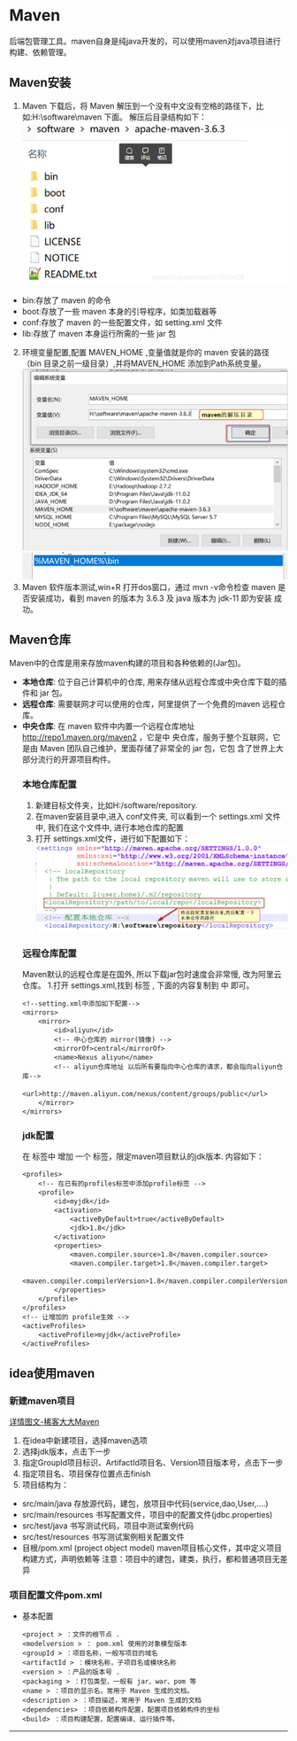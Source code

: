 # Maven
后端包管理工具。maven自身是纯java开发的，可以使用maven对java项目进行构建、依赖管理。
## Maven安装
1. Maven 下载后，将 Maven 解压到一个没有中文没有空格的路径下，比如:H:\software\maven 下面。 解压后目录结构如下：
![](Image/maven安装1.png)
* bin:存放了 maven 的命令
* boot:存放了一些 maven 本身的引导程序，如类加载器等
* conf:存放了 maven 的一些配置文件，如 setting.xml 文件
* lib:存放了 maven 本身运行所需的一些 jar 包
2. 环境变量配置,配置 MAVEN_HOME ,变量值就是你的 maven 安装的路径（bin 目录之前一级目录）,并将MAVEN_HOME 添加到Path系统变量。
![](Image/maven安装2.png)
![](Image/maven安装3.png)
3. Maven 软件版本测试,win+R 打开dos窗口，通过 mvn -v命令检查 maven 是否安装成功，看到 maven 的版本为 3.6.3 及 java 版本为 jdk-11 即为安装 成功。
## Maven仓库
Maven中的仓库是用来存放maven构建的项目和各种依赖的(Jar包)。
* **本地仓库**: 位于自己计算机中的仓库, 用来存储从远程仓库或中央仓库下载的插件和 jar 包。
* **远程仓库**: 需要联网才可以使用的仓库，阿里提供了一个免费的maven 远程仓库。
* **中央仓库**: 在 maven 软件中内置一个远程仓库地址 http://repo1.maven.org/maven2 ，它是中 央仓库，服务于整个互联网，它是由 Maven 团队自己维护，里面存储了非常全的 jar 包，它包 含了世界上大部分流行的开源项目构件。
    ### 本地仓库配置
    1. 新建目标文件夹，比如H:/software/repository.
    2. 在maven安装目录中,进入 conf文件夹, 可以看到一个 settings.xml 文件中, 我们在这个文件中, 进行本地仓库的配置
    3. 打开 settings.xml文件，进行如下配置如下：
    ![](Image/maven仓库配置1.png)
    ### 远程仓库配置
    Maven默认的远程仓库是在国外, 所以下载jar包时速度会非常慢, 改为阿里云仓库。
    1.打开 settings.xml,找到 标签 , 下面的内容复制到 中 即可。
    ```
    <!--setting.xml中添加如下配置-->
    <mirrors>
        <mirror>
            <id>aliyun</id>  
            <!-- 中心仓库的 mirror(镜像) -->
            <mirrorOf>central</mirrorOf>    
            <name>Nexus aliyun</name>
            <!-- aliyun仓库地址 以后所有要指向中心仓库的请求，都会指向aliyun仓库-->
            <url>http://maven.aliyun.com/nexus/content/groups/public</url>  
        </mirror>
    </mirrors>
    ```
    ### jdk配置
    在 标签中 增加 一个 标签，限定maven项目默认的jdk版本.
    内容如下：
    ```
    <profiles>
        <!-- 在已有的profiles标签中添加profile标签 -->
        <profile>    
            <id>myjdk</id>    
            <activation>    
                <activeByDefault>true</activeByDefault>    
                <jdk>1.8</jdk>    
            </activation>    
            <properties>    
                <maven.compiler.source>1.8</maven.compiler.source>    
                <maven.compiler.target>1.8</maven.compiler.target>
                <maven.compiler.compilerVersion>1.8</maven.compiler.compilerVersion> 
            </properties>    
        </profile>
    </profiles>
    <!-- 让增加的 profile生效 -->
    <activeProfiles>
        <activeProfile>myjdk</activeProfile>
    </activeProfiles>
    ```
## idea使用maven
### 新建maven项目
[详情图文-稀客大大Maven](http://i.heyige.cn/devops/maven.html#_6-2-%E5%88%9B%E5%BB%BAaven%E9%A1%B9%E7%9B%AE)
1. 在idea中新建项目，选择maven选项
2. 选择jdk版本，点击下一步
3. 指定GroupId项目标识、ArtifactId项目名、Version项目版本号，点击下一步
4. 指定项目名、项目保存位置点击finish
5. 项目结构为：
* src/main/java 存放源代码，建包，放项目中代码(service,dao,User,....)
* src/main/resources 书写配置文件，项目中的配置文件(jdbc.properties)
* src/test/java 书写测试代码，项目中测试案例代码
* src/test/resources 书写测试案例相关配置文件
* 目根/pom.xml (project object model) maven项目核心文件，其中定义项目构建方式，声明依赖等
注意：项目中的建包，建类，执行，都和普通项目无差异
### 项目配置文件pom.xml
* 基本配置
    ```
    <project > ：文件的根节点 .
    <modelversion > ： pom.xml 使用的对象模型版本
    <groupId > ：项目名称，一般写项目的域名
    <artifactId > ：模块名称，子项目名或模块名称
    <version > ：产品的版本号 .
    <packaging > ：打包类型，一般有 jar、war、pom 等
    <name > ：项目的显示名，常用于 Maven 生成的文档。
    <description > ：项目描述，常用于 Maven 生成的文档
    <dependencies> ：项目依赖构件配置，配置项目依赖构件的坐标
    <build> ：项目构建配置，配置编译、运行插件等。
    ```
***